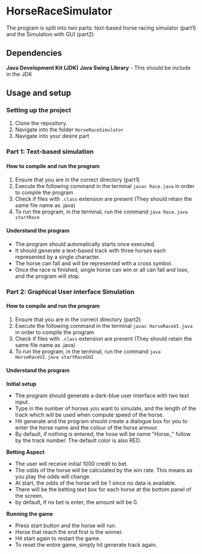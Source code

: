 # HorseRaceSimulator
The program is split into two parts: text-based horse racing simulator (part1) 
and the Simulation with GUI (part2)

## Dependencies
**Java Development Kit (JDK)**
**Java Swing Library** - This should be include in the JDK


## Usage and setup

### Setting up the project
1. Clone the repository.
2. Navigate into the folder `HorseRaceSimulator`
3. Navigate into your desire part

### Part 1: Text-based simulation
#### How to compile and run the program
1. Ensure that you are in the correct directory (part1)
2. Execute the following command in the terminal `javac Race.java` in order to compile the program
3. Check if files with `.class` extension are present (They should retain the same file name as .java)
4. To run the program, in the terminal, run the command `java Race.java startRace`

#### Understand the program
- The program should automatically starts once executed.
- It should generate a text-based track with three horses each represented by a single character.
- The horse can fall and will be represented with a cross symbol.
- Once the race is finished, single horse can win or all can fall and lose, and the program will stop. 

### Part 2: Graphical User interface Simulation
#### How to compile and run the program
1. Ensure that you are in the correct directory (part2)
2. Execute the following command in the terminal `javac HorseRaceUI.java` in order to compile the program
3. Check if files with `.class` extension are present (They should retain the same file name as .java)
4. To run the program, in the terminal, run the command `java HorseRaceUI.java startRaceGUI`

#### Understand the program
**Initial setup**
- The program should generate a dark-blue user interface with two text input.
- Type in the number of horses you want to simulate, and the length of the track which will be used when compute speed of the horse.
- Hit generate and the program should create a dialogue box for you to enter the horse name and the colour of the horse armour.
- By default, if nothing is entered, the hose will be name "Horse_" follow by the track number. The default color is also RED.

**Betting Aspect**
- The user will receive initial 1000 credit to bet.
- The odds of the horse will be calculated by the win rate. This means as you play the odds will change.
- At start, the odds of the horse will be 1 since no data is available.
- There will be the betting text box for each horse at the bottom panel of the screen.
- by default, if no bet is enter, the amount will be 0.

**Running the game**
- Press start button and the horse will run.
- Horse that reach the end first is the winner.
- Hit start again to restart the game.
- To reset the entire game, simply hit generate track again.